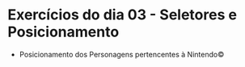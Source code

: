 # Exercícios do dia 03 - Seletores e Posicionamento

- Posicionamento dos Personagens pertencentes à Nintendo©